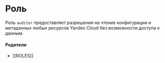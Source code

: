 # Роль

Роль `auditor` предоставляет разрешения на чтение конфигурации и метаданных любых ресурсов Yandex Cloud без возможности доступа к данным.


#### Родители

- [[ROLES]]
